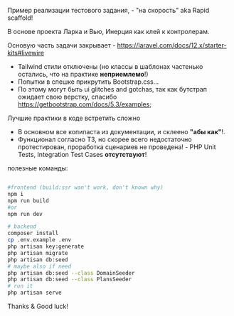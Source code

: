 
Пример реализации тестового задания, - "на скорость" aka Rapid scaffold!

В основе проекта Ларка и Вью, Инерция как клей к контролерам.

Основую часть задачи закрывает - https://laravel.com/docs/12.x/starter-kits#livewire 
+ Tailwind стили отключены (но классы в шаблонах частенько остались, что на практике __неприемлемо__!)
+ Попытки в спешке прикрутить Bootstrap.css...
+ По этому могут быть ui glitches and gotchas, так как бутстрап ожидает свою верстку, спасибо https://getbootstrap.com/docs/5.3/examples;

Лучшие практики в коде встретить сложно
+ В основном все копипаста из документации, и склеено __"абы как"__!.
+ Функционал согласно ТЗ, но скорее всего недостаточно протестирован, проработка сценариев не проведена! - PHP Unit Tests, Integration Test Cases __отсутствуют__!


полезные команды:

``` bash

#frontend (build:ssr wan't work, don't known why)
npm i
npm run build 
#or
npm run dev

# backend
composer install
cp .env.example .env
php artisan key:generate
php artisan migrate
php artisan db:seed 
# maybe also if need
php artisan db:seed --class DomainSeeder
php artisan db:seed --class PlansSeeder
# run it
php artisan serve
```

Thanks & Good luck!

